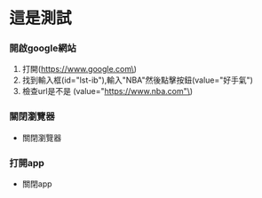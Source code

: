 這是測試
========

### 開啟google網站

1.	打開(https://www.google.com\)
2.	找到輸入框(id="lst-ib"),輸入"NBA"然後點擊按鈕(value="好手氣")
3.	檢查url是不是 (value="https://www.nba.com"\)

### 關閉瀏覽器

-	關閉瀏覽器

### 打開app

-	關閉app
